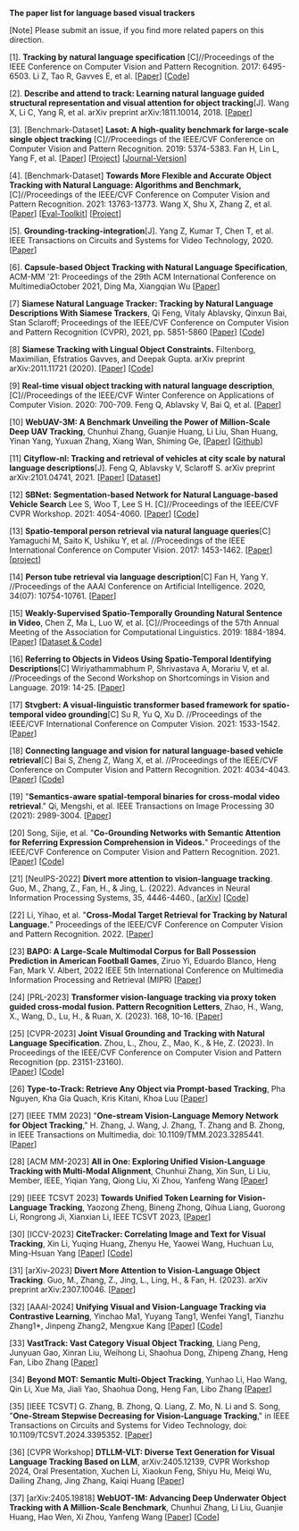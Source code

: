 **The paper list for language based visual trackers**

[Note] Please submit an issue, if you find more related papers on this direction. 

[1]. **Tracking by natural language specification**
[C]//Proceedings of the IEEE Conference on Computer Vision and Pattern Recognition. 2017: 6495-6503. Li Z, Tao R, Gavves E, et al. 
[[Paper](http://openaccess.thecvf.com/content_cvpr_2017/papers/Li_Tracking_by_Natural_CVPR_2017_paper.pdf)] [[Code](https://github.com/zhenyangli/lang-tracker)]

[2]. **Describe and attend to track: Learning natural language guided structural representation and visual attention for object tracking**[J]. 
Wang X, Li C, Yang R, et al. 
arXiv preprint arXiv:1811.10014, 2018.
[[Paper](https://arxiv.org/pdf/1811.10014)] 

[3]. [Benchmark-Dataset] **Lasot: A high-quality benchmark for large-scale single object tracking**
[C]//Proceedings of the IEEE/CVF Conference on Computer Vision and Pattern Recognition. 2019: 5374-5383.
Fan H, Lin L, Yang F, et al. 
[[Paper](https://openaccess.thecvf.com/content_CVPR_2019/papers/Fan_LaSOT_A_High-Quality_Benchmark_for_Large-Scale_Single_Object_Tracking_CVPR_2019_paper.pdf)] 
[[Project](http://vision.cs.stonybrook.edu/~lasot/)] 
[[Journal-Version](https://link.springer.com/article/10.1007/s11263-020-01387-y)]

[4]. [Benchmark-Dataset] **Towards More Flexible and Accurate Object Tracking with Natural Language: Algorithms and Benchmark,**
[C]//Proceedings of the IEEE/CVF Conference on Computer Vision and Pattern Recognition. 2021: 13763-13773.
Wang X, Shu X, Zhang Z, et al. 
[[Paper](https://openaccess.thecvf.com/content/CVPR2021/papers/Wang_Towards_More_Flexible_and_Accurate_Object_Tracking_With_Natural_Language_CVPR_2021_paper.pdf)]
[[Eval-Toolkit](https://sites.google.com/view/langtrackbenchmark/)]
[[Project](https://github.com/wangxiao5791509/TNL2K_evaluation_toolkit)]

[5]. **Grounding-tracking-integration**[J]. 
Yang Z, Kumar T, Chen T, et al. 
IEEE Transactions on Circuits and Systems for Video Technology, 2020.
[[Paper](https://ieeexplore.ieee.org/abstract/document/9261416/)]


[6]. **Capsule-based Object Tracking with Natural Language Specification**, 
ACM-MM '21: Proceedings of the 29th ACM International Conference on MultimediaOctober 2021, 
Ding Ma, Xiangqian Wu [[Paper](https://dl.acm.org/doi/abs/10.1145/3474085.3475349)] 

[7] **Siamese Natural Language Tracker: Tracking by Natural Language Descriptions With Siamese Trackers**, 
Qi Feng, Vitaly Ablavsky, Qinxun Bai, Stan Sclaroff; 
Proceedings of the IEEE/CVF Conference on Computer Vision and Pattern Recognition (CVPR), 2021, pp. 5851-5860
[[Paper](https://openaccess.thecvf.com/content/CVPR2021/papers/Feng_Siamese_Natural_Language_Tracker_Tracking_by_Natural_Language_Descriptions_With_CVPR_2021_paper.pdf)]
[[Code](https://github.com/fredfung007/snlt)]

[8] **Siamese Tracking with Lingual Object Constraints.**
Filtenborg, Maximilian, Efstratios Gavves, and Deepak Gupta. 
arXiv preprint arXiv:2011.11721 (2020).
[[Paper](https://arxiv.org/pdf/2011.11721.pdf)]
[[Code](https://github.com/CMFiltenborg/lingually_constrained_tracking)] 

[9] **Real-time visual object tracking with natural language description**, 
[C]//Proceedings of the IEEE/CVF Winter Conference on Applications of Computer Vision. 2020: 700-709.
Feng Q, Ablavsky V, Bai Q, et al. 
[[Paper](http://openaccess.thecvf.com/content_WACV_2020/html/Feng_Real-time_Visual_Object_Tracking_with_Natural_Language_Description_WACV_2020_paper.html)]

[10] **WebUAV-3M: A Benchmark Unveiling the Power of Million-Scale Deep UAV Tracking**, 
Chunhui Zhang, Guanjie Huang, Li Liu, Shan Huang, Yinan Yang, Yuxuan Zhang, Xiang Wan, Shiming Ge, 
[[Paper](https://arxiv.org/pdf/2201.07425.pdf)] 
[[Github](https://github.com/983632847/WebUAV-3M)]

[11] **Cityflow-nl: Tracking and retrieval of vehicles at city scale by natural language descriptions**[J]. 
Feng Q, Ablavsky V, Sclaroff S. arXiv preprint arXiv:2101.04741, 2021.
[[Paper](https://arxiv.org/pdf/2101.04741.pdf)]
[[Dataset](https://github.com/fredfung007/cityflow-nl)]

[12] **SBNet: Segmentation-based Network for Natural Language-based Vehicle Search**
Lee S, Woo T, Lee S H. [C]//Proceedings of the IEEE/CVF CVPR Workshop. 2021: 4054-4060.
[[Paper](https://openaccess.thecvf.com/content/CVPR2021W/AICity/papers/Lee_SBNet_Segmentation-Based_Network_for_Natural_Language-Based_Vehicle_Search_CVPRW_2021_paper.pdf)]
[[Code](https://github.com/lsrock1/nlp_search)]

[13] **Spatio-temporal person retrieval via natural language queries**[C] 
Yamaguchi M, Saito K, Ushiku Y, et al. //Proceedings of the IEEE International Conference on Computer Vision. 2017: 1453-1462.
[[Paper](https://openaccess.thecvf.com/content_ICCV_2017/papers/Yamaguchi_Spatio-Temporal_Person_Retrieval_ICCV_2017_paper.pdf)] 
[[project](https://www.mi.t.u-tokyo.ac.jp/projects/person_search)] 

[14] **Person tube retrieval via language description**[C]
Fan H, Yang Y. //Proceedings of the AAAI Conference on Artificial Intelligence. 2020, 34(07): 10754-10761.
[[Paper](https://ojs.aaai.org/index.php/AAAI/article/download/6704/6558)] 

[15] **Weakly-Supervised Spatio-Temporally Grounding Natural Sentence in Video**, 
Chen Z, Ma L, Luo W, et al. [C]//Proceedings of the 57th Annual Meeting of the Association for Computational Linguistics. 2019: 1884-1894. 
[[Paper](https://arxiv.org/pdf/1906.02549.pdf)]
[[Dataset & Code](https://github.com/zfchenUnique/WSSTG)]
 
[16] **Referring to Objects in Videos Using Spatio-Temporal Identifying Descriptions**[C]
Wiriyathammabhum P, Shrivastava A, Morariu V, et al. //Proceedings of the Second Workshop on Shortcomings in Vision and Language. 2019: 14-25. 
[[Paper](https://arxiv.org/pdf/1904.03885.pdf)] 

[17] **Stvgbert: A visual-linguistic transformer based framework for spatio-temporal video grounding**[C]
Su R, Yu Q, Xu D. //Proceedings of the IEEE/CVF International Conference on Computer Vision. 2021: 1533-1542. 
[[Paper](https://openaccess.thecvf.com/content/ICCV2021/papers/Su_STVGBert_A_Visual-Linguistic_Transformer_Based_Framework_for_Spatio-Temporal_Video_Grounding_ICCV_2021_paper.pdf)] 

[18] **Connecting language and vision for natural language-based vehicle retrieval**[C]
Bai S, Zheng Z, Wang X, et al. //Proceedings of the IEEE/CVF Conference on Computer Vision and Pattern Recognition. 2021: 4034-4043. 
[[Paper](https://openaccess.thecvf.com/content/CVPR2021W/AICity/papers/Bai_Connecting_Language_and_Vision_for_Natural_Language-Based_Vehicle_Retrieval_CVPRW_2021_paper.pdf)] 
[[Code](https://github.com/ShuaiBai623/AIC2021-T5-CLV)]

[19] "**Semantics-aware spatial-temporal binaries for cross-modal video retrieval**." 
Qi, Mengshi, et al. IEEE Transactions on Image Processing 30 (2021): 2989-3004.
[[Paper](https://ieeexplore.ieee.org/stamp/stamp.jsp?tp=&arnumber=9351755)]


[20] Song, Sijie, et al. "**Co-Grounding Networks with Semantic Attention for Referring Expression Comprehension in Videos.**" Proceedings of the IEEE/CVF Conference on Computer Vision and Pattern Recognition. 2021. [[Paper](https://openaccess.thecvf.com/content/CVPR2021/papers/Song_Co-Grounding_Networks_With_Semantic_Attention_for_Referring_Expression_Comprehension_in_CVPR_2021_paper.pdf)] [[Code](https://github.com/SijieSong/CVPR21-Cogrounding_semantic_attention)]

[21] [NeuIPS-2022] **Divert more attention to vision-language tracking**. Guo, M., Zhang, Z., Fan, H., & Jing, L. (2022).  Advances in Neural Information Processing Systems, 35, 4446-4460., 
[[arXiv](https://arxiv.org/abs/2207.01076)] 
[[Code](https://github.com/JudasDie/SOTS)]

[22] Li, Yihao, et al. "**Cross-Modal Target Retrieval for Tracking by Natural Language.**" Proceedings of the IEEE/CVF Conference on Computer Vision and Pattern Recognition. 2022. [[Paper](https://openaccess.thecvf.com/content/CVPR2022W/ODRUM/papers/Li_Cross-Modal_Target_Retrieval_for_Tracking_by_Natural_Language_CVPRW_2022_paper.pdf)]

[23] **BAPO: A Large-Scale Multimodal Corpus for Ball Possession Prediction in American Football Games**, Ziruo Yi, Eduardo Blanco, Heng Fan, Mark V. Albert, 2022 IEEE 5th International Conference on Multimedia Information Processing and Retrieval (MIPR)
 [[Paper](https://ieeexplore.ieee.org/stamp/stamp.jsp?tp=&arnumber=9874586)]  
 
[24] [PRL-2023] **Transformer vision-language tracking via proxy token guided cross-modal fusion. Pattern Recognition Letters**, Zhao, H., Wang, X., Wang, D., Lu, H., & Ruan, X. (2023). 168, 10-16.
[[Paper](https://www.sciencedirect.com/science/article/pii/S0167865523000545)] 

[25] [CVPR-2023] **Joint Visual Grounding and Tracking with Natural Language Specification.** Zhou, L., Zhou, Z., Mao, K., & He, Z. (2023).  In Proceedings of the IEEE/CVF Conference on Computer Vision and Pattern Recognition (pp. 23151-23160).  
[[Paper](https://arxiv.org/pdf/2303.12027.pdf)]
[[Code](https://github.com/lizhou-cs/JointNLT)]

[26] **Type-to-Track: Retrieve Any Object via Prompt-based Tracking**, Pha Nguyen, Kha Gia Quach, Kris Kitani, Khoa Luu 
[[Paper](https://arxiv.org/pdf/2305.13495.pdf)] 

[27] [IEEE TMM 2023] "**One-stream Vision-Language Memory Network for Object Tracking**," H. Zhang, J. Wang, J. Zhang, T. Zhang and B. Zhong,  in IEEE Transactions on Multimedia, doi: 10.1109/TMM.2023.3285441. [[Paper](https://ieeexplore.ieee.org/abstract/document/10149530)] 

[28] [ACM MM-2023] **All in One: Exploring Unified Vision-Language Tracking with Multi-Modal Alignment**, Chunhui Zhang, Xin Sun, Li Liu, Member, IEEE, Yiqian Yang, Qiong Liu, Xi Zhou, Yanfeng Wang 
[[Paper](https://arxiv.org/pdf/2307.03373.pdf)] 

[29] [IEEE TCSVT 2023] **Towards Unified Token Learning for Vision-Language Tracking**, Yaozong Zheng, Bineng Zhong, Qihua Liang, Guorong Li, Rongrong Ji, Xianxian Li, IEEE TCSVT 2023, [[Paper](https://ieeexplore.ieee.org/abstract/document/10208210)] 

[30] [ICCV-2023] **CiteTracker: Correlating Image and Text for Visual Tracking**, Xin Li, Yuqing Huang, Zhenyu He, Yaowei Wang, Huchuan Lu, Ming-Hsuan Yang [[Paper](https://arxiv.org/pdf/2308.11322.pdf)] [[Code](https://github.com/NorahGreen/CiteTracker)] 

[31] [arXiv-2023] **Divert More Attention to Vision-Language Object Tracking**. Guo, M., Zhang, Z., Jing, L., Ling, H., & Fan, H. (2023).  arXiv preprint arXiv:2307.10046. [[Paper](https://arxiv.org/pdf/2307.10046.pdf)] 

[32] [AAAI-2024] **Unifying Visual and Vision-Language Tracking via Contrastive Learning**, Yinchao Ma1, Yuyang Tang1, Wenfei Yang1, Tianzhu Zhang1*, Jinpeng Zhang2, Mengxue Kang [[Paper](https://arxiv.org/pdf/2401.11228.pdf)] [[Code](https://github.com/OpenSpaceAI/UVLTrack)]

[33] **VastTrack: Vast Category Visual Object Tracking**, Liang Peng, Junyuan Gao, Xinran Liu, Weihong Li, Shaohua Dong, Zhipeng Zhang, Heng Fan, Libo Zhang
  [[Paper](https://arxiv.org/abs/2403.03493)] 

[34] **Beyond MOT: Semantic Multi-Object Tracking**, Yunhao Li, Hao Wang, Qin Li, Xue Ma, Jiali Yao, Shaohua Dong, Heng Fan, Libo Zhang 
 [[Paper](https://arxiv.org/abs/2403.05021)] 

[35] [IEEE TCSVT] G. Zhang, B. Zhong, Q. Liang, Z. Mo, N. Li and S. Song, "**One-Stream Stepwise Decreasing for Vision-Language Tracking**," in IEEE Transactions on Circuits and Systems for Video Technology, doi: 10.1109/TCSVT.2024.3395352. 
 [[Paper](https://ieeexplore.ieee.org/abstract/document/10510485)] 

[36] [CVPR Workshop] **DTLLM-VLT: Diverse Text Generation for Visual Language Tracking Based on LLM**, arXiv:2405.12139, CVPR Workshop 2024, Oral Presentation, Xuchen Li, Xiaokun Feng, Shiyu Hu, Meiqi Wu, Dailing Zhang, Jing Zhang, Kaiqi Huang 
 [[Paper](https://arxiv.org/abs/2405.12139)] 
 
[37] [arXiv:2405.19818] **WebUOT-1M: Advancing Deep Underwater Object Tracking with A Million-Scale Benchmark**, 
 Chunhui Zhang, Li Liu, Guanjie Huang, Hao Wen, Xi Zhou, Yanfeng Wang 
 [[Paper](https://arxiv.org/abs/2405.19818)] 
 [[Code](https://github.com/983632847/Awesome-Multimodal-Object-Tracking)] 

















































